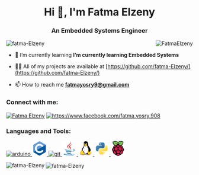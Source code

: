 
<h1 align="center">Hi 👋, I'm Fatma Elzeny</h1>
<h3 align="center">An Embedded Systems Engineer</h3>
 <img src="https://i.giphy.com/media/f6hnhHkks8bk4jwjh3/giphy.webp" align=right alt="FatmaElzeny" />

<p align="left"> <img src="https://komarev.com/ghpvc/?username=fatma-Elzeny&label=Profile%20views&color=0e75b6&style=flat" alt="fatma-Elzeny" /> </p>


- 🌱 I’m currently learning **I’m currently learning Embedded Systems**

- 👨‍💻 All of my projects are available at [https://github.com/fatma-Elzeny/](https://github.com/fatma-Elzeny/)

- 📫 How to reach me **fatmayosry9@gmail.com**

<h3 align="left">Connect with me:</h3>
<p align="left">
<a href="https://www.linkedin.com/in/fatma-yosry-elzeny-92a48b1b5/" title="Linkedin" target="blank"><img align="center" src="https://raw.githubusercontent.com/rahuldkjain/github-profile-readme-generator/master/src/images/icons/Social/linked-in-alt.svg" alt="Fatma Elzeny" height="30" width="40" /></a>
<a href="https://www.facebook.com/fatma.yosry.908" title="Facebook" target="blank"><img align="center" src="https://raw.githubusercontent.com/rahuldkjain/github-profile-readme-generator/master/src/images/icons/Social/facebook.svg" alt="https://www.facebook.com/fatma.yosry.908" height="30" width="40" /></a>
</p>

<h3 align="left">Languages and Tools:</h3>
<p align="left"> 
<a href="https://www.arduino.cc/" title="Arduino" target="_blank" rel="noreferrer"> <img src="https://cdn.worldvectorlogo.com/logos/arduino-1.svg" alt="arduino" width="40" height="40"/> </a> 
<a href="https://www.cprogramming.com/" title="C Programming Language" target="_blank" rel="noreferrer"> <img src="https://raw.githubusercontent.com/devicons/devicon/master/icons/c/c-original.svg" alt="c" width="40" height="40"/> </a> 
<a href="https://git-scm.com/" title="Git" target="_blank" rel="noreferrer"> <img src="https://www.vectorlogo.zone/logos/git-scm/git-scm-icon.svg" alt="git" width="40" height="40"/> </a> 
<a href="https://www.java.com" title="Java Programming Language" target="_blank" rel="noreferrer"> <img src="https://raw.githubusercontent.com/devicons/devicon/master/icons/java/java-original.svg" alt="java" width="40" height="40"/> 
</a> 
<a href="https://www.linux.org/" title="Linux Operatig System" target="_blank" rel="noreferrer"> <img src="https://raw.githubusercontent.com/devicons/devicon/master/icons/linux/linux-original.svg" alt="linux" width="40" height="40"/> </a> 
<a href="https://www.python.org" title="Python Programming Language" target="blank" rel="noreferrer"> <img src="https://raw.githubusercontent.com/devicons/devicon/master/icons/python/python-original.svg" alt="python" width="40" height="40"/> </a> 
<a href="https://www.raspberrypi.com" title="raspberrypi" target="blank" rel="noreferrer"> <img src="https://github.com/iiiypuk/rpi-icon/blob/master/128.png" alt="raspberrypi" width="40" height="40"/> </a></p>

<p><img align="left" src="https://github-readme-stats.vercel.app/api/top-langs?username=fatma-Elzeny&show_icons=true&locale=en&layout=compact" alt="fatma-Elzeny" /></p>

<p>&nbsp;<img align="center" src="https://github-readme-stats.vercel.app/api?username=fatma-Elzeny&show_icons=true&locale=en" alt="fatma-Elzeny"/></p>

